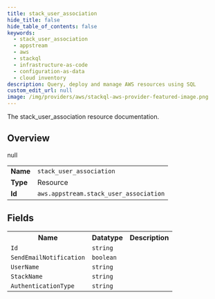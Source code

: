 ```yaml
---
title: stack_user_association
hide_title: false
hide_table_of_contents: false
keywords:
  - stack_user_association
  - appstream
  - aws
  - stackql
  - infrastructure-as-code
  - configuration-as-data
  - cloud inventory
description: Query, deploy and manage AWS resources using SQL
custom_edit_url: null
image: /img/providers/aws/stackql-aws-provider-featured-image.png
---
```

The stack_user_association resource documentation.

## Overview
<table><tbody>
<tr><td><b>Name</b></td><td><code>stack_user_association</code></td></tr>
<tr><td><b>Type</b></td><td>Resource</td></tr>
null
<tr><td><b>Id</b></td><td><code>aws.appstream.stack_user_association</code></td></tr>
</tbody></table>

## Fields
<table><tbody>
<tr><th>Name</th><th>Datatype</th><th>Description</th></tr>
<tr><td><code>Id</code></td><td><code>string</code></td><td></td></tr><tr><td><code>SendEmailNotification</code></td><td><code>boolean</code></td><td></td></tr><tr><td><code>UserName</code></td><td><code>string</code></td><td></td></tr><tr><td><code>StackName</code></td><td><code>string</code></td><td></td></tr><tr><td><code>AuthenticationType</code></td><td><code>string</code></td><td></td></tr>
</tbody></table>